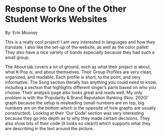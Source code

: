 # Response to One of the Other Student Works Websites

By: Erin Mooney

This is a really cool project! I am very interested in languages and how they translate. I also like the set-up of the website, as well as the color pallet! They also have a nice variety of bands especially because they had such a small group.

The About tab covers a lot of ground, such as what their project is about, what K-Pop is, and about themselves. Their Group Profiles are very clean, organized, and readable. Each profile is short, to the point, and very informative. The Song section literally has anything you could need to know, including a section that highlights different singer’s parts based on who you choose. Their analysis page also looks great and reads well. My only problem is with the ‘Popularity & Brand Reputation Ranking (Nov. 2020)’ graph because the setup is misleading (small numbers are on top, big numbers are on the bottom which is the opposite of how graphs are usually constructed). Looking at their ‘Our Code’ section was very interesting because they go into depth as to why they made certain decisions. They also show bits of their code (it looks so clean!) which supports what they are describing in the text around the picture.  
